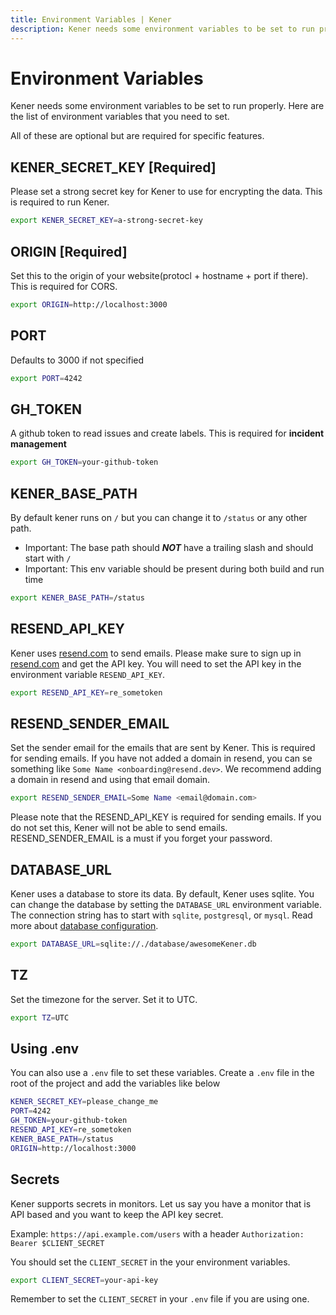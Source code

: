 ```yaml
---
title: Environment Variables | Kener
description: Kener needs some environment variables to be set to run properly. Here are the list of environment variables that you need to set.
---
```


# Environment Variables

Kener needs some environment variables to be set to run properly. Here are the list of environment variables that you need to set.

All of these are optional but are required for specific features.

## KENER_SECRET_KEY [Required]

Please set a strong secret key for Kener to use for encrypting the data. This is required to run Kener.

```bash
export KENER_SECRET_KEY=a-strong-secret-key
```

## ORIGIN [Required]

Set this to the origin of your website(protocl + hostname + port if there). This is required for CORS.

```bash
export ORIGIN=http://localhost:3000
```

## PORT

Defaults to 3000 if not specified

```bash
export PORT=4242
```

## GH_TOKEN

A github token to read issues and create labels. This is required for **incident management**

```bash
export GH_TOKEN=your-github-token
```

## KENER_BASE_PATH

By default kener runs on `/` but you can change it to `/status` or any other path.

-   Important: The base path should _**NOT**_ have a trailing slash and should start with `/`
-   Important: This env variable should be present during both build and run time

```bash
export KENER_BASE_PATH=/status
```

## RESEND_API_KEY

Kener uses [resend.com](https://resend.com) to send emails. Please make sure to sign up in [resend.com](https://resend.com) and get the API key. You will need to set the API key in the environment variable `RESEND_API_KEY`.

```bash
export RESEND_API_KEY=re_sometoken
```

## RESEND_SENDER_EMAIL

Set the sender email for the emails that are sent by Kener. This is required for sending emails. If you have not added a domain in resend, you can se something like `Some Name <onboarding@resend.dev>`. We recommend adding a domain in resend and using that email domain.

```bash
export RESEND_SENDER_EMAIL=Some Name <email@domain.com>
```

<div class="  note danger ">
	Please note that the RESEND_API_KEY is required for sending emails. If you do not set this, Kener will not be able to send emails. RESEND_SENDER_EMAIL is a must if you forget your password.
</div>

## DATABASE_URL

Kener uses a database to store its data. By default, Kener uses sqlite. You can change the database by setting the `DATABASE_URL` environment variable. The connection string has to start with `sqlite`, `postgresql`, or `mysql`. Read more about [database configuration](/docs/database).

```bash
export DATABASE_URL=sqlite://./database/awesomeKener.db
```

## TZ

Set the timezone for the server. Set it to UTC.

```bash
export TZ=UTC
```

## Using .env

You can also use a `.env` file to set these variables. Create a `.env` file in the root of the project and add the variables like below

```bash
KENER_SECRET_KEY=please_change_me
PORT=4242
GH_TOKEN=your-github-token
RESEND_API_KEY=re_sometoken
KENER_BASE_PATH=/status
ORIGIN=http://localhost:3000
```

## Secrets

Kener supports secrets in monitors. Let us say you have a monitor that is API based and you want to keep the API key secret.

Example: `https://api.example.com/users` with a header `Authorization: Bearer $CLIENT_SECRET`

You should set the `CLIENT_SECRET` in the your environment variables.

```bash
export CLIENT_SECRET=your-api-key
```

Remember to set the `CLIENT_SECRET` in your `.env` file if you are using one.
